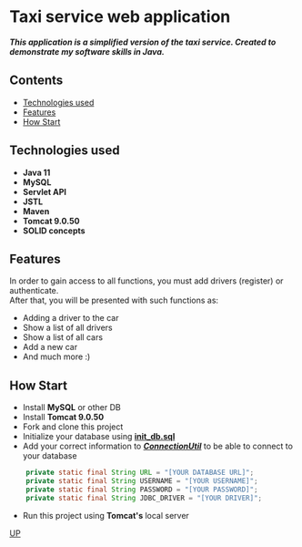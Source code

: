 <a id="up"></a>

<h1>Taxi service web application</h1>   

___This application is a simplified version of the taxi service. Created to demonstrate my software skills in Java.___

<h2>Contents</h2>

- [Technologies used](#technologies)
- [Features](#features)
- [How Start](#howStart)

<a id="technologies"></a>

<h2>Technologies used</h2>

* __Java 11__
* __MySQL__
* __Servlet API__
* __JSTL__
* __Maven__
* __Tomcat 9.0.50__
* __SOLID concepts__

<h2>Features</h2>

<a id="features"></a>

In order to gain access to all functions,
you must add drivers (register) or authenticate.  
After that, you will be presented with such functions as:
* Adding a driver to the car
* Show a list of all drivers
* Show a list of all cars
* Add a new car
* And much more :)

<h2>How Start</h2>

<a id="howStart"></a>

* Install __MySQL__ or other DB
* Install __Tomcat 9.0.50__
* Fork and clone this project
* Initialize your database using [__init_db.sql__](src/main/resources/init_db.sql)
* Add your correct information to [___ConnectionUtil___](src/main/java/mate/util/ConnectionUtil.java) to be able to connect to your database

```java
    private static final String URL = "[YOUR DATABASE URL]";
    private static final String USERNAME = "[YOUR USERNAME]";
    private static final String PASSWORD = "[YOUR PASSWORD]";
    private static final String JDBC_DRIVER = "[YOUR DRIVER]";
```

* Run this project using __Tomcat's__ local server

[UP](#up)
